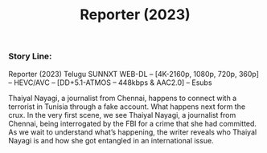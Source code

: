 ﻿---
layout: multi-post
title:  "Reporter (2023)"
categories: [ Telugu ]
tags: [Lizzie Antony, Waqar Khan, Trisha Krishnan]
qua: HD
image: assets/images/reporter.jpg
description: "Reporter (2023) Telugu SUNNXT WEB-DL – [4K-2160p, 1080p, 720p, 360p] – HEVC/AVC – [DD+5.1-ATMOS – 448kbps & AAC2.0] – Esubs"
trailer: https://www.youtube.com/watch?v=qomnabzRCms
480p: https://mdisk.thopdbapp.workers.dev/?url=a2Sory
720p: https://mdisk.thopdbapp.workers.dev/?url=BQAWTO
1080p: https://mdisk.thopdbapp.workers.dev/?url=BQAWTO
dw480p: https://2reel.thopdb.com/dw?id=1rRzNuuypNmTVRcoYp8Hhkf_YtBlzUSmx
dw720p: https://2reel.thopdb.com/dw?id=1L7vn2zwSdSG68HwB0OqPu3QNT2ya-jOZ
dw1080p: https://2reel.thopdb.com/dw?id=1ogkYjAnzyuETCM90WeF-94rw5W0Ah8ye
dir:  M. Saravanan
featured: true
---

### Story Line:
Reporter (2023) Telugu SUNNXT WEB-DL – [4K-2160p, 1080p, 720p, 360p] – HEVC/AVC – [DD+5.1-ATMOS – 448kbps & AAC2.0] – Esubs

Thaiyal Nayagi, a journalist from Chennai, happens to connect with a terrorist in Tunisia through a fake account. What happens next form the crux. In the very first scene, we see Thaiyal Nayagi, a journalist from Chennai, being interrogated by the FBI for a crime that she had committed. As we wait to understand what’s happening, the writer reveals who Thaiyal Nayagi is and how she got entangled in an international issue.
